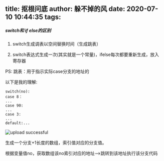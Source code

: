 title: 抠根问底
author: 躲不掉的风
date: 2020-07-10 10:44:35
tags:
---
##### switch和 if else的区别

   1. switch生成调表以空间替换时间（生成跳表）
    
   2. switch表达式生成一次(其实就是一个常量)，ifelse每次都要重新生成，放入寄存器
    
   PS:  跳表：用于指示实际case分支的地址的
    
   以下是我的理解:
   ```
   switch(no):
   case 8：
   ...
   case 90:
   ...
   case 3:
   ...
   default:...
   ```  
  ![upload successful](/images/pasted-122.png)
    
   生成一个分支+1长度的数组，索引值对应的分支值。
  
   根据变量值no，获取数组该no索引对应的地址-->跳转到该地址执行该分支代码